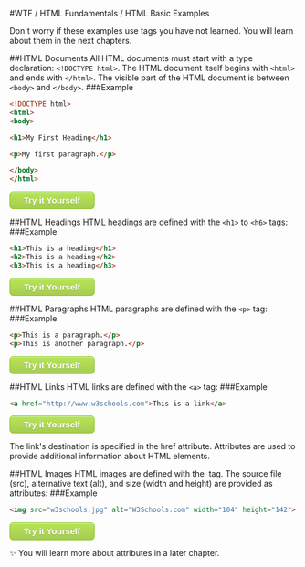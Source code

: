 #WTF / HTML Fundamentals / HTML Basic Examples

Don't worry if these examples use tags you have not learned.
You will learn about them in the next chapters.

##HTML Documents
All HTML documents must start with a type declaration: ```<!DOCTYPE html>```.
The HTML document itself begins with ```<html>``` and ends with ```</html>```.
The visible part of the HTML document is between ```<body>``` and ```</body>```.
###Example
```html
<!DOCTYPE html>
<html>
<body>

<h1>My First Heading</h1>

<p>My first paragraph.</p>

</body>
</html>
```
<a style="-moz-box-shadow:inset 0px 1px 0px 0px #d9fbbe;
	-webkit-box-shadow:inset 0px 1px 0px 0px #d9fbbe;
	box-shadow:inset 0px 1px 0px 0px #d9fbbe;
	background:-webkit-gradient(linear, left top, left bottom, color-stop(0.05, #b8e356), color-stop(1, #a5cc52));
	background:-moz-linear-gradient(top, #b8e356 5%, #a5cc52 100%);
	background:-webkit-linear-gradient(top, #b8e356 5%, #a5cc52 100%);
	background:-o-linear-gradient(top, #b8e356 5%, #a5cc52 100%);
	background:-ms-linear-gradient(top, #b8e356 5%, #a5cc52 100%);
	background:linear-gradient(to bottom, #b8e356 5%, #a5cc52 100%);
	filter:progid:DXImageTransform.Microsoft.gradient(startColorstr='#b8e356', endColorstr='#a5cc52',GradientType=0);
	background-color:#b8e356;
	-moz-border-radius:6px;
	-webkit-border-radius:6px;
	border-radius:6px;
	border:1px solid #83c41a;
	display:inline-block;
	cursor:pointer;
	color:#ffffff;
	font-family:Arial;
	font-size:15px;
	font-weight:bold;
	padding:6px 24px;
	text-decoration:none;
	text-shadow:0px 1px 0px #86ae47;
" class="jsbin-embed" href="http://jsbin.com/lowoxu/embed?html,output">Try it Yourself</a><script src="http://static.jsbin.com/js/embed.min.js?3.35.9"></script>

##HTML Headings
HTML headings are defined with the ```<h1>``` to ```<h6>``` tags:
###Example
```html
<h1>This is a heading</h1>
<h2>This is a heading</h2>
<h3>This is a heading</h3>
```
<a style="-moz-box-shadow:inset 0px 1px 0px 0px #d9fbbe;
	-webkit-box-shadow:inset 0px 1px 0px 0px #d9fbbe;
	box-shadow:inset 0px 1px 0px 0px #d9fbbe;
	background:-webkit-gradient(linear, left top, left bottom, color-stop(0.05, #b8e356), color-stop(1, #a5cc52));
	background:-moz-linear-gradient(top, #b8e356 5%, #a5cc52 100%);
	background:-webkit-linear-gradient(top, #b8e356 5%, #a5cc52 100%);
	background:-o-linear-gradient(top, #b8e356 5%, #a5cc52 100%);
	background:-ms-linear-gradient(top, #b8e356 5%, #a5cc52 100%);
	background:linear-gradient(to bottom, #b8e356 5%, #a5cc52 100%);
	filter:progid:DXImageTransform.Microsoft.gradient(startColorstr='#b8e356', endColorstr='#a5cc52',GradientType=0);
	background-color:#b8e356;
	-moz-border-radius:6px;
	-webkit-border-radius:6px;
	border-radius:6px;
	border:1px solid #83c41a;
	display:inline-block;
	cursor:pointer;
	color:#ffffff;
	font-family:Arial;
	font-size:15px;
	font-weight:bold;
	padding:6px 24px;
	text-decoration:none;
	text-shadow:0px 1px 0px #86ae47;
" class="jsbin-embed" href="http://jsbin.com/lowoxu/embed?html,output">Try it Yourself</a><script src="http://static.jsbin.com/js/embed.min.js?3.35.9"></script>

##HTML Paragraphs
HTML paragraphs are defined with the ```<p>``` tag:
###Example
```html
<p>This is a paragraph.</p>
<p>This is another paragraph.</p>
```
<a style="-moz-box-shadow:inset 0px 1px 0px 0px #d9fbbe;
	-webkit-box-shadow:inset 0px 1px 0px 0px #d9fbbe;
	box-shadow:inset 0px 1px 0px 0px #d9fbbe;
	background:-webkit-gradient(linear, left top, left bottom, color-stop(0.05, #b8e356), color-stop(1, #a5cc52));
	background:-moz-linear-gradient(top, #b8e356 5%, #a5cc52 100%);
	background:-webkit-linear-gradient(top, #b8e356 5%, #a5cc52 100%);
	background:-o-linear-gradient(top, #b8e356 5%, #a5cc52 100%);
	background:-ms-linear-gradient(top, #b8e356 5%, #a5cc52 100%);
	background:linear-gradient(to bottom, #b8e356 5%, #a5cc52 100%);
	filter:progid:DXImageTransform.Microsoft.gradient(startColorstr='#b8e356', endColorstr='#a5cc52',GradientType=0);
	background-color:#b8e356;
	-moz-border-radius:6px;
	-webkit-border-radius:6px;
	border-radius:6px;
	border:1px solid #83c41a;
	display:inline-block;
	cursor:pointer;
	color:#ffffff;
	font-family:Arial;
	font-size:15px;
	font-weight:bold;
	padding:6px 24px;
	text-decoration:none;
	text-shadow:0px 1px 0px #86ae47;
" class="jsbin-embed" href="http://jsbin.com/lowoxu/embed?html,output">Try it Yourself</a><script src="http://static.jsbin.com/js/embed.min.js?3.35.9"></script>

##HTML Links
HTML links are defined with the ```<a>``` tag:
###Example
```html
<a href="http://www.w3schools.com">This is a link</a>
```
<a style="-moz-box-shadow:inset 0px 1px 0px 0px #d9fbbe;
	-webkit-box-shadow:inset 0px 1px 0px 0px #d9fbbe;
	box-shadow:inset 0px 1px 0px 0px #d9fbbe;
	background:-webkit-gradient(linear, left top, left bottom, color-stop(0.05, #b8e356), color-stop(1, #a5cc52));
	background:-moz-linear-gradient(top, #b8e356 5%, #a5cc52 100%);
	background:-webkit-linear-gradient(top, #b8e356 5%, #a5cc52 100%);
	background:-o-linear-gradient(top, #b8e356 5%, #a5cc52 100%);
	background:-ms-linear-gradient(top, #b8e356 5%, #a5cc52 100%);
	background:linear-gradient(to bottom, #b8e356 5%, #a5cc52 100%);
	filter:progid:DXImageTransform.Microsoft.gradient(startColorstr='#b8e356', endColorstr='#a5cc52',GradientType=0);
	background-color:#b8e356;
	-moz-border-radius:6px;
	-webkit-border-radius:6px;
	border-radius:6px;
	border:1px solid #83c41a;
	display:inline-block;
	cursor:pointer;
	color:#ffffff;
	font-family:Arial;
	font-size:15px;
	font-weight:bold;
	padding:6px 24px;
	text-decoration:none;
	text-shadow:0px 1px 0px #86ae47;
" class="jsbin-embed" href="http://jsbin.com/lowoxu/embed?html,output">Try it Yourself</a><script src="http://static.jsbin.com/js/embed.min.js?3.35.9"></script>

The link's destination is specified in the href attribute. 
Attributes are used to provide additional information about HTML elements.

##HTML Images
HTML images are defined with the <img> tag.
The source file (src), alternative text (alt), and size (width and height) are provided as attributes:
###Example
```html
<img src="w3schools.jpg" alt="W3Schools.com" width="104" height="142">
```
<a style="-moz-box-shadow:inset 0px 1px 0px 0px #d9fbbe;
	-webkit-box-shadow:inset 0px 1px 0px 0px #d9fbbe;
	box-shadow:inset 0px 1px 0px 0px #d9fbbe;
	background:-webkit-gradient(linear, left top, left bottom, color-stop(0.05, #b8e356), color-stop(1, #a5cc52));
	background:-moz-linear-gradient(top, #b8e356 5%, #a5cc52 100%);
	background:-webkit-linear-gradient(top, #b8e356 5%, #a5cc52 100%);
	background:-o-linear-gradient(top, #b8e356 5%, #a5cc52 100%);
	background:-ms-linear-gradient(top, #b8e356 5%, #a5cc52 100%);
	background:linear-gradient(to bottom, #b8e356 5%, #a5cc52 100%);
	filter:progid:DXImageTransform.Microsoft.gradient(startColorstr='#b8e356', endColorstr='#a5cc52',GradientType=0);
	background-color:#b8e356;
	-moz-border-radius:6px;
	-webkit-border-radius:6px;
	border-radius:6px;
	border:1px solid #83c41a;
	display:inline-block;
	cursor:pointer;
	color:#ffffff;
	font-family:Arial;
	font-size:15px;
	font-weight:bold;
	padding:6px 24px;
	text-decoration:none;
	text-shadow:0px 1px 0px #86ae47;
" class="jsbin-embed" href="http://jsbin.com/lowoxu/embed?html,output">Try it Yourself</a><script src="http://static.jsbin.com/js/embed.min.js?3.35.9"></script>

:sparkles: You will learn more about attributes in a later chapter.
